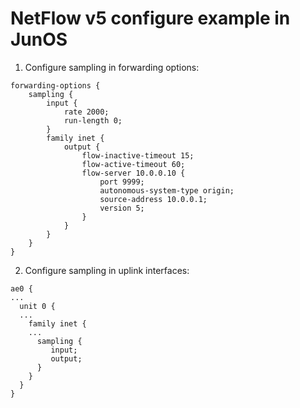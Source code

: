 # NetFlow v5 configure example in JunOS

1. Configure sampling in forwarding options:
```
forwarding-options {
    sampling {
        input {
            rate 2000;
            run-length 0;
        }
        family inet {
            output {
                flow-inactive-timeout 15;
                flow-active-timeout 60; 
                flow-server 10.0.0.10 {
                    port 9999;
                    autonomous-system-type origin;
                    source-address 10.0.0.1;
                    version 5;
                }
            }
        }
    }
}
```
2. Configure sampling in uplink interfaces:
```
ae0 {
...
  unit 0 {
  ...
    family inet {
    ...
      sampling {
         input;
         output;
      }
    }
  }
}
```